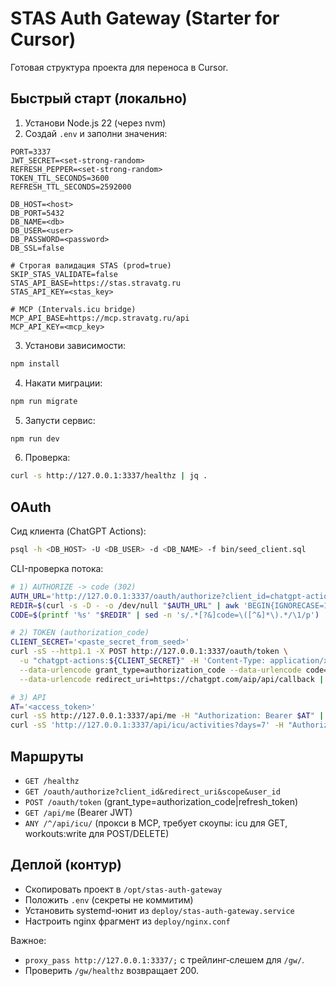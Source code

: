 # STAS Auth Gateway (Starter for Cursor)

Готовая структура проекта для переноса в Cursor.

## Быстрый старт (локально)

1) Установи Node.js 22 (через nvm)  
2) Создай `.env` и заполни значения:  
```
PORT=3337
JWT_SECRET=<set-strong-random>
REFRESH_PEPPER=<set-strong-random>
TOKEN_TTL_SECONDS=3600
REFRESH_TTL_SECONDS=2592000

DB_HOST=<host>
DB_PORT=5432
DB_NAME=<db>
DB_USER=<user>
DB_PASSWORD=<password>
DB_SSL=false

# Строгая валидация STAS (prod=true)
SKIP_STAS_VALIDATE=false
STAS_API_BASE=https://stas.stravatg.ru
STAS_API_KEY=<stas_key>

# MCP (Intervals.icu bridge)
MCP_API_BASE=https://mcp.stravatg.ru/api
MCP_API_KEY=<mcp_key>
```
3) Установи зависимости:
```bash
npm install
```
4) Накати миграции:
```bash
npm run migrate
```
5) Запусти сервис:
```bash
npm run dev
```
6) Проверка:
```bash
curl -s http://127.0.0.1:3337/healthz | jq .
```

## OAuth

Сид клиента (ChatGPT Actions):
```bash
psql -h <DB_HOST> -U <DB_USER> -d <DB_NAME> -f bin/seed_client.sql
```

CLI-проверка потока:
```bash
# 1) AUTHORIZE -> code (302)
AUTH_URL='http://127.0.0.1:3337/oauth/authorize?client_id=chatgpt-actions&redirect_uri=https://chatgpt.com/aip/api/callback&scope=read:me%20icu%20workouts:write&user_id=<USER_ID>'
REDIR=$(curl -s -D - -o /dev/null "$AUTH_URL" | awk 'BEGIN{IGNORECASE=1} /^Location:/{print $2; exit}' | tr -d '\r')
CODE=$(printf '%s' "$REDIR" | sed -n 's/.*[?&]code=\([^&]*\).*/\1/p')

# 2) TOKEN (authorization_code)
CLIENT_SECRET='<paste_secret_from_seed>'
curl -sS --http1.1 -X POST http://127.0.0.1:3337/oauth/token \
  -u "chatgpt-actions:${CLIENT_SECRET}" -H 'Content-Type: application/x-www-form-urlencoded' \
  --data-urlencode grant_type=authorization_code --data-urlencode code="$CODE" \
  --data-urlencode redirect_uri=https://chatgpt.com/aip/api/callback | jq .

# 3) API
AT='<access_token>'
curl -sS http://127.0.0.1:3337/api/me -H "Authorization: Bearer $AT" | jq .
curl -sS 'http://127.0.0.1:3337/api/icu/activities?days=7' -H "Authorization: Bearer $AT" | jq .
```

## Маршруты

- `GET /healthz`
- `GET /oauth/authorize?client_id&redirect_uri&scope&user_id`
- `POST /oauth/token` (grant_type=authorization_code|refresh_token)
- `GET /api/me` (Bearer JWT)
- `ANY /^/api/icu/` (прокси в MCP, требует скоупы: icu для GET, workouts:write для POST/DELETE)

## Деплой (контур)

- Скопировать проект в `/opt/stas-auth-gateway`
- Положить `.env` (секреты не коммитим)
- Установить systemd-юнит из `deploy/stas-auth-gateway.service`
- Настроить nginx фрагмент из `deploy/nginx.conf`

Важное:
- `proxy_pass http://127.0.0.1:3337/;` с трейлинг‑слешем для `/gw/`.
- Проверить `/gw/healthz` возвращает 200.
